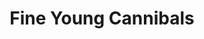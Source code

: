 ---
title: "Fine Young Cannibals"
summary: "British pop rock band with soul influences formed in 1984 in Birmingham, United Kingdom."
image: "fine-young-cannibals.jpg"
---